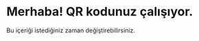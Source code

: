 <!DOCTYPE html>
<html>
<head>
    <title>QR İçerik</title>
</head>
<body>
    <h1>Merhaba! QR kodunuz çalışıyor.</h1>
    <p>Bu içeriği istediğiniz zaman değiştirebilirsiniz.</p>
</body>
</html>
